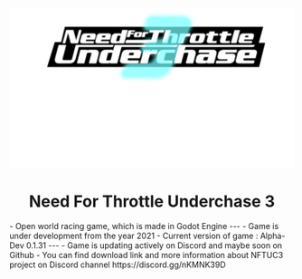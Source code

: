 
![Screenshot](game_namelogo.png)

<h1 align="center">Need For Throttle Underchase 3</h1>
- Open world racing game, which is made in Godot Engine
---
- Game is under development from the year 2021
- Current version of game : Alpha-Dev 0.1.31
---
- Game is updating actively on Discord and maybe soon on Github
- You can find download link and more information about NFTUC3 project on Discord channel https://discord.gg/nKMNK39D
